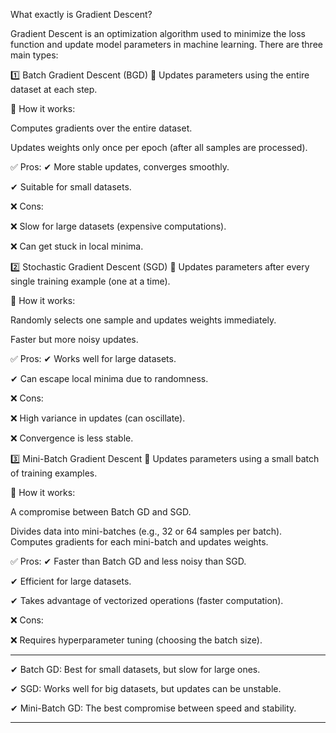 What exactly is Gradient Descent?

Gradient Descent is an optimization algorithm used to minimize the loss function and update model parameters in machine learning. There are three main types:

1️⃣ Batch Gradient Descent (BGD) 📌 Updates parameters using the entire dataset at each step.

🔹 How it works:

Computes gradients over the entire dataset.

Updates weights only once per epoch (after all samples are processed).

✅ Pros:
✔ More stable updates, converges smoothly.

✔ Suitable for small datasets.

❌ Cons:

❌ Slow for large datasets (expensive computations).

❌ Can get stuck in local minima.

2️⃣ Stochastic Gradient Descent (SGD) 📌 Updates parameters after every single training example (one at a time).

🔹 How it works:

Randomly selects one sample and updates weights immediately.

Faster but more noisy updates.

✅ Pros: 
✔ Works well for large datasets.

✔ Can escape local minima due to randomness.

❌ Cons:

❌ High variance in updates (can oscillate).

❌ Convergence is less stable.

3️⃣ Mini-Batch Gradient Descent 📌 Updates parameters using a small batch of training examples.

🔹 How it works:

A compromise between Batch GD and SGD.

Divides data into mini-batches (e.g., 32 or 64 samples per batch). Computes gradients for each mini-batch and updates weights.

✅ Pros: 
✔ Faster than Batch GD and less noisy than SGD.

✔ Efficient for large datasets.

✔ Takes advantage of vectorized operations (faster computation).

❌ Cons:

❌ Requires hyperparameter tuning (choosing the batch size).

********************************************************

✔ Batch GD: Best for small datasets, but slow for large ones.

✔ SGD: Works well for big datasets, but updates can be unstable.

✔ Mini-Batch GD: The best compromise between speed and stability.

************************************************
